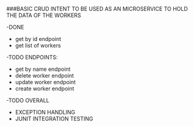 ###BASIC CRUD INTENT TO BE USED AS AN MICROSERVICE TO HOLD THE DATA OF THE WORKERS


-DONE
- get by id endpoint
- get list of workers

-TODO ENDPOINTS:
  - get by name endpoint
  - delete worker endpoint
  - update worker endpoint
  - create worker endpoint

-TODO OVERALL
 - EXCEPTION HANDLING
 - JUNIT INTEGRATION TESTING
